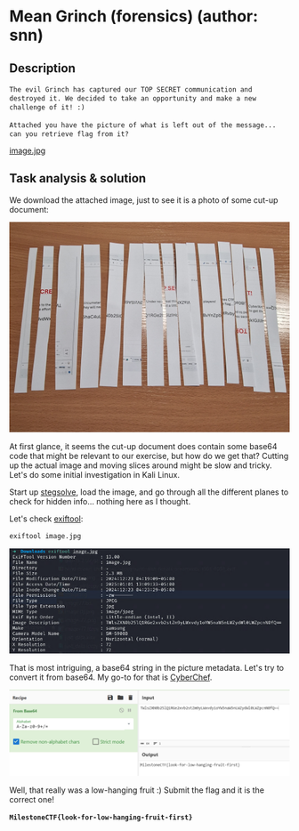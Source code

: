 # Mean Grinch (forensics) (author: snn)

## Description

```shell
The evil Grinch has captured our TOP SECRET communication and destroyed it. We decided to take an opportunity and make a new challenge of it! :)

Attached you have the picture of what is left out of the message... can you retrieve flag from it?
```

[image.jpg](image.jpg)

## Task analysis & solution

We download the attached image, just to see it is a photo of some cut-up document:

![Photo of destroyed document](image.jpg)

At first glance, it seems the cut-up document does contain some base64 code that might be relevant to our exercise, but how do we get that? Cutting up the actual image and moving slices around might be slow and tricky. Let's do some initial investigation in Kali Linux.

Start up [stegsolve](https://github.com/Giotino/stegsolve/releases), load the image, and go through all the different planes to check for hidden info... nothing here as I thought.

Let's check [exiftool](https://exiftool.org/):
```sh
exiftool image.jpg
```

![Exiftool output](exiftool.png)

That is most intriguing, a base64 string in the picture metadata. Let's try to convert it from base64. My go-to for that is [CyberChef](https://cyberchef.org/).

![Solution](solution.png)

Well, that really was a low-hanging fruit :) Submit the flag and it is the correct one!

**``MilestoneCTF{look-for-low-hanging-fruit-first}``**